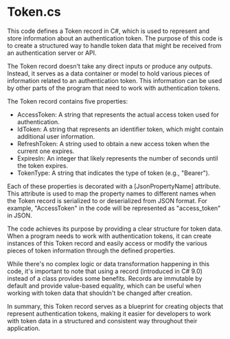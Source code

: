 # Token.cs

This code defines a Token record in C#, which is used to represent and store information about an authentication token. The purpose of this code is to create a structured way to handle token data that might be received from an authentication server or API.

The Token record doesn't take any direct inputs or produce any outputs. Instead, it serves as a data container or model to hold various pieces of information related to an authentication token. This information can be used by other parts of the program that need to work with authentication tokens.

The Token record contains five properties:

- AccessToken: A string that represents the actual access token used for authentication.
- IdToken: A string that represents an identifier token, which might contain additional user information.
- RefreshToken: A string used to obtain a new access token when the current one expires.
- ExpiresIn: An integer that likely represents the number of seconds until the token expires.
- TokenType: A string that indicates the type of token (e.g., "Bearer").

Each of these properties is decorated with a [JsonPropertyName] attribute. This attribute is used to map the property names to different names when the Token record is serialized to or deserialized from JSON format. For example, "AccessToken" in the code will be represented as "access_token" in JSON.

The code achieves its purpose by providing a clear structure for token data. When a program needs to work with authentication tokens, it can create instances of this Token record and easily access or modify the various pieces of token information through the defined properties.

While there's no complex logic or data transformation happening in this code, it's important to note that using a record (introduced in C# 9.0) instead of a class provides some benefits. Records are immutable by default and provide value-based equality, which can be useful when working with token data that shouldn't be changed after creation.

In summary, this Token record serves as a blueprint for creating objects that represent authentication tokens, making it easier for developers to work with token data in a structured and consistent way throughout their application.